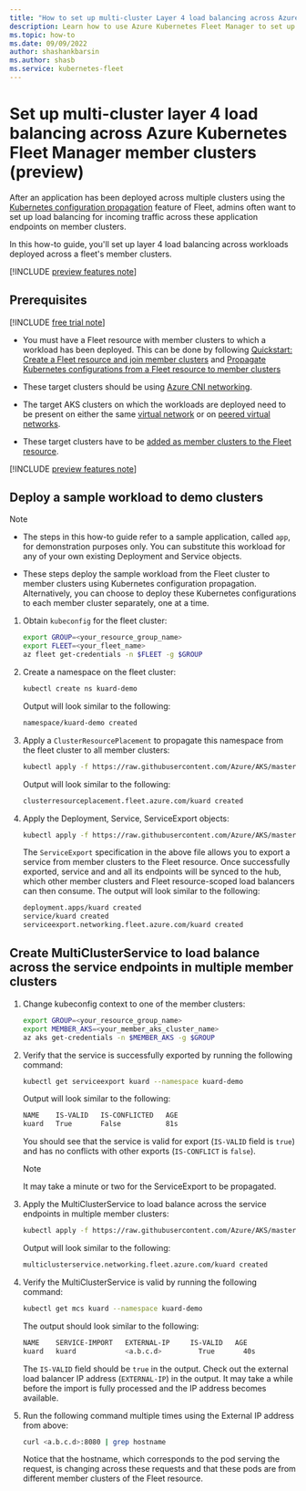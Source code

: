 ```yaml
---
title: "How to set up multi-cluster Layer 4 load balancing across Azure Kubernetes Fleet Manager member clusters (preview)"
description: Learn how to use Azure Kubernetes Fleet Manager to set up multi-cluster Layer 4 load balancing across workloads deployed on multiple member clusters.
ms.topic: how-to
ms.date: 09/09/2022
author: shashankbarsin
ms.author: shasb
ms.service: kubernetes-fleet
---
```


# Set up multi-cluster layer 4 load balancing across Azure Kubernetes Fleet Manager member clusters (preview)

After an application has been deployed across multiple clusters using the [Kubernetes configuration propagation](./configuration-propagation.md) feature of Fleet, admins often want to set up load balancing for incoming traffic across these application endpoints on member clusters.

In this how-to guide, you'll set up layer 4 load balancing across workloads deployed across a fleet's member clusters.

[!INCLUDE [preview features note](./includes/preview/preview-callout.md)]

## Prerequisites

[!INCLUDE [free trial note](../../includes/quickstarts-free-trial-note.md)]

* You must have a Fleet resource with member clusters to which a workload has been deployed. This can be done by following [Quickstart: Create a Fleet resource and join member clusters](quickstart-create-fleet-and-members.md) and [Propagate Kubernetes configurations from a Fleet resource to member clusters](configuration-propagation.md)

* These target clusters should be using [Azure CNI networking](../aks/configure-azure-cni.md).

* The target AKS clusters on which the workloads are deployed need to be present on either the same [virtual network](../virtual-network/virtual-networks-overview.md) or on [peered virtual networks](../virtual-network/virtual-network-peering-overview.md).

* These target clusters have to be [added as member clusters to the Fleet resource](./quickstart-create-fleet-and-members.md#join-member-clusters).

[!INCLUDE [preview features note](../../includes/azure-cli-prepare-your-environment-no-header.md)]

## Deploy a sample workload to demo clusters

> [!NOTE]
>
> * The steps in this how-to guide refer to a sample application, called `app`, for demonstration purposes only. You can substitute this workload for any of your own existing Deployment and Service objects.
>
> * These steps deploy the sample workload from the Fleet cluster to member clusters using Kubernetes configuration propagation. Alternatively, you can choose to deploy these Kubernetes configurations to each member cluster separately, one at a time.

1. Obtain `kubeconfig` for the fleet cluster:

    ```bash
    export GROUP=<your_resource_group_name>
    export FLEET=<your_fleet_name>
    az fleet get-credentials -n $FLEET -g $GROUP
    ```

1. Create a namespace on the fleet cluster:

    ```bash
    kubectl create ns kuard-demo
    ```

    Output will look similar to the following:

    ```bash
    namespace/kuard-demo created
    ```

1. Apply a `ClusterResourcePlacement` to propagate this namespace from the fleet cluster to all member clusters:

    ```bash
    kubectl apply -f https://raw.githubusercontent.com/Azure/AKS/master/examples/fleet/kuard/kuard-crp.yaml
    ```

    Output will look similar to the following:

    ```bash
    clusterresourceplacement.fleet.azure.com/kuard created
    ```

1. Apply the Deployment, Service, ServiceExport objects:

    ```bash
    kubectl apply -f https://raw.githubusercontent.com/Azure/AKS/master/examples/fleet/kuard/kuard-export-service.yaml
    ```

    The `ServiceExport` specification in the above file allows you to export a service from member clusters to the Fleet resource. Once successfully exported, service and and all its endpoints will be synced to the hub, which other member clusters and Fleet resource-scoped load balancers can then consume. The output will look similar to the following:

    ```bash
    deployment.apps/kuard created
    service/kuard created
    serviceexport.networking.fleet.azure.com/kuard created
    ```

## Create MultiClusterService to load balance across the service endpoints in multiple member clusters

1. Change kubeconfig context to one of the member clusters:

    ```bash
    export GROUP=<your_resource_group_name>
    export MEMBER_AKS=<your_member_aks_cluster_name>
    az aks get-credentials -n $MEMBER_AKS -g $GROUP
    ```

1. Verify that the service is successfully exported by running the following command:

    ```bash
    kubectl get serviceexport kuard --namespace kuard-demo
    ```

    Output will look similar to the following:

    ```bash
    NAME    IS-VALID   IS-CONFLICTED   AGE
    kuard   True       False           81s
    ```

    You should see that the service is valid for export (`IS-VALID` field is `true`) and has no conflicts with other exports (`IS-CONFLICT` is `false`).

    > [!NOTE]
    > It may take a minute or two for the ServiceExport to be propagated.

1. Apply the MultiClusterService to load balance across the service endpoints in multiple member clusters:

    ```bash
    kubectl apply -f https://raw.githubusercontent.com/Azure/AKS/master/examples/fleet/kuard/kuard-mcs.yaml
    ```

    Output will look similar to the following:

    ```bash
    multiclusterservice.networking.fleet.azure.com/kuard created
    ```

1. Verify the MultiClusterService is valid by running the following command:

    ```bash
    kubectl get mcs kuard --namespace kuard-demo
    ```

    The output should look similar to the following:

    ```bash
    NAME    SERVICE-IMPORT   EXTERNAL-IP     IS-VALID   AGE
    kuard   kuard            <a.b.c.d>         True       40s
    ```

    The `IS-VALID` field should be `true` in the output. Check out the external load balancer IP address (`EXTERNAL-IP`) in the output. It may take a while before the import is fully processed and the IP address becomes available.

1. Run the following command multiple times using the External IP address from above:

    ```bash
    curl <a.b.c.d>:8080 | grep hostname 
    ```

    Notice that the hostname, which corresponds to the pod serving the request, is changing across these requests and that these pods are from different member clusters of the Fleet resource.
